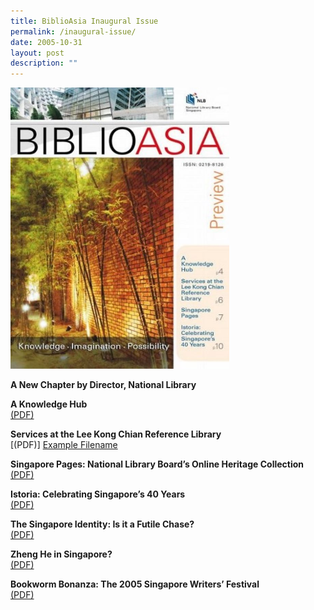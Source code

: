 ```yaml
---
title: BiblioAsia Inaugural Issue
permalink: /inaugural-issue/
date: 2005-10-31
layout: post
description: ""
---
```

<img style="width: 350px; height: 450px;" src="/images/inaugural-issue/inaugural.JPG">

**A New Chapter by Director, National Library**

**A Knowledge Hub**<br> [(PDF)](/files/pdf/inaugural-issue/inaugural_Knowledge%20Hub.pdf)

**Services at the Lee Kong Chian Reference Library**<br> [(PDF)] [Example Filename](/files/pdf/inaugural-issue/inaugural_Services%20at%20the%20library.pdf)

**Singapore Pages: National Library Board’s Online Heritage Collection**<br> [(PDF)](/files/pdf/inaugural-issue/inaugural_Online%20Heritage.pdf)

**Istoria: Celebrating Singapore’s 40 Years**<br> [(PDF)](/files/pdf/inaugural-issue/inaugural_Istoria.pdf)

**The Singapore Identity: Is it a Futile Chase?**<br> [(PDF)](/files/pdf/inaugural-issue/inaugural_Singaporean%20Identity.pdf)

**Zheng He in Singapore?**<br> [(PDF)](/files/pdf/inaugural-issue/inaugural_Zheng%20He.pdf)

**Bookworm Bonanza: The 2005 Singapore Writers’ Festival**<br> [(PDF)](/files/pdf/inaugural-issue/inaugural_Bookworm%20Bonanza.pdf)